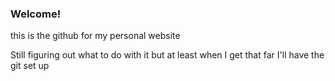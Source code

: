 ### Welcome!

this is the github for my personal website

Still figuring out what to do with it but at least when I get that far I'll have the git set up

